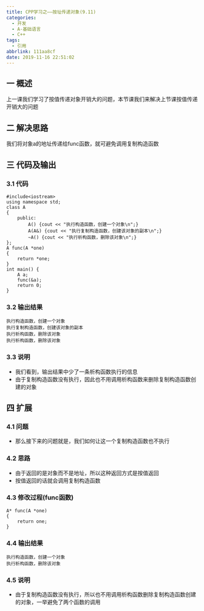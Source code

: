 ```yaml
---
title: CPP学习之——按址传递对象(9.11)
categories:
  - 开发
  - A-基础语言
  - C++
tags:
  - 引用
abbrlink: 111aa8cf
date: 2019-11-16 22:51:02
---
```

## 一 概述

上一课我们学习了按值传递对象开销大的问题，本节课我们来解决上节课按值传递开销大的问题 

<!--more-->

## 二 解决思路

我们将对象a的地址传递给func函数，就可避免调用复制构造函数

## 三 代码及输出

### 3.1 代码

```
#include<iostream>
using namespace std;
class A 
{
	public:
		A() {cout << "执行构造函数，创建一个对象\n";}
		A(A&) {cout << "执行复制构造函数，创建该对象的副本\n";}
		~A() {cout << "执行析构函数，删除该对象\n";}
};
A func(A *one) 
{
	return *one;
}
int main() {
	A a;
	func(&a);
	return 0;
}
```

### 3.2 输出结果

```
执行构造函数，创建一个对象
执行复制构造函数，创建该对象的副本
执行析构函数，删除该对象
执行析构函数，删除该对象
```

### 3.3 说明

* 我们看到，输出结果中少了一条析构函数执行的信息
* 由于复制构造函数没有执行，因此也不用调用析构函数来删除复制构造函数创建的对象

## 四 扩展

### 4.1 问题
* 那么接下来的问题就是，我们如何让这一个复制构造函数也不执行

###  4.2 思路
* 由于返回的是对象而不是地址，所以这种返回方式是按值返回
* 按值返回的话就会调用复制构造函数

### 4.3 修改过程(func函数)

```
A* func(A *one) 
{
	return one;
}
```

### 4.4 输出结果

```
执行构造函数，创建一个对象
执行析构函数，删除该对象
```

### 4.5 说明

* 由于复制构造函数没有执行，所以也不用调用析构函数删除复制构造函数创建的对象，一举避免了两个函数的调用